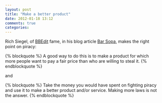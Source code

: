 ```yaml
---
layout: post
title: "Make a better product"
date: 2012-01-18 13:12
comments: true
categories: 
---
```


Rich Siegel, of [BBEdit](http://www.barebones.com/products/bbedit/index.html) fame, in his blog article [Bar Sopa](http://rms2.tumblr.com/post/16065567721/bar-sopa), makes the right point on piracy:

{% blockquote %}
A good way to do this is to make a product for which more people want to pay a fair price than who are willing to steal it.
{% endblockquote %}

and

{% blockquote %}
Take the money you would have spent on fighting piracy and use it to make a better product and/or service. Making more laws is not the answer.
{% endblockquote %}
